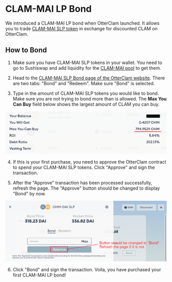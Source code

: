 # CLAM-MAI LP Bond

We introduced a CLAM-MAI LP bond when OtterClam launched. It allows you to trade [CLAM-MAI SLP token](https://app.sushi.com/add/0x6B175474E89094C44Da98b954EedeAC495271d0F/0x383518188C0C6d7730D91b2c03a03C837814a899) in exchange for discounted CLAM on OtterClam.

## How to Bond

1. Make sure you have CLAM-MAI SLP tokens in your wallet. You need to go to Sushiswap and add liquidity for the [CLAM-MAI pool](https://app.sushi.com/add/0x6B175474E89094C44Da98b954EedeAC495271d0F/0x383518188C0C6d7730D91b2c03a03C837814a899) to get them.

2. Head to the [CLAM-MAI SLP Bond page of the OtterClam website](https://app.otterclam.finance/#/bonds/ohm_dai_lp). There are two tabs: "Bond" and "Redeem". Make sure "Bond" is selected.

3. Type in the amount of CLAM-MAI SLP tokens you would like to bond. Make sure you are not trying to bond more than is allowed. The **Max You Can Buy** field below shows the largest amount of CLAM you can buy.

![You can only buy up to a certain amount of CLAM](../../.gitbook/assets/max_you_can_buy.png)

4. If this is your first purchase, you need to approve the OtterClam contract to spend your CLAM-MAI SLP tokens. Click "Approve" and sign the transaction.

5. After the "Approve" transaction has been processed successfully, refresh the page. The "Approve" button should be changed to display "Bond" by now.

![Refresh the page after the token approval process](../../.gitbook/assets/bond_ohm_dai_refresh.png)

6. Click "Bond" and sign the transaction. Voila, you have purchased your first CLAM-MAI LP bond!



